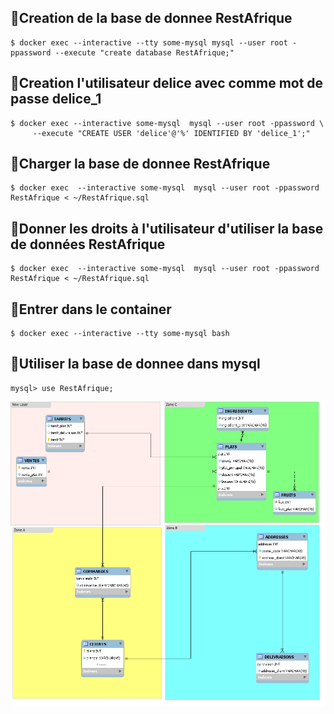 ## 🔎Creation de la base de donnee RestAfrique
```
$ docker exec --interactive --tty some-mysql mysql --user root -ppassword --execute "create database RestAfrique;"
```
## 🔎Creation l'utilisateur delice avec comme mot de passe delice_1
```
$ docker exec --interactive some-mysql  mysql --user root -ppassword \
     --execute "CREATE USER 'delice'@'%' IDENTIFIED BY 'delice_1';"
```     
## 🔎Charger la base de donnee RestAfrique
```
$ docker exec  --interactive some-mysql  mysql --user root -ppassword RestAfrique < ~/RestAfrique.sql
```
## 🔎Donner les droits à l'utilisateur d'utiliser la base de données RestAfrique
```
$ docker exec  --interactive some-mysql  mysql --user root -ppassword RestAfrique < ~/RestAfrique.sql
```
## 🔎Entrer dans le container
```
$ docker exec --interactive --tty some-mysql bash
```
## 🔎Utiliser la base de donnee dans mysql
```
mysql> use RestAfrique;
```
![Alt tag](restafrique.png)
